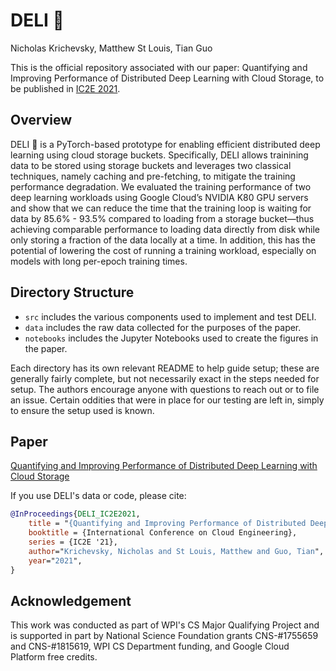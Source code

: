 # DELI 🥪

Nicholas Krichevsky, Matthew St Louis, Tian Guo

This is the official repository associated with our paper: Quantifying and Improving Performance of Distributed Deep Learning with Cloud Storage, to be published in [IC2E 2021](https://conferences.computer.org/IC2E/2021/).

## Overview 

DELI 🥪 is a PyTorch-based prototype for enabling efficient distributed deep learning using cloud storage buckets. Specifically, DELI allows trainining data to be stored using storage buckets and leverages two classical techniques, namely caching and pre-fetching, to mitigate the training performance degradation. We evaluated the training performance of two deep learning workloads using Google Cloud’s NVIDIA K80 GPU servers and show that we can reduce the time that the training loop is waiting for data by 85.6% - 93.5% compared to loading from a storage bucket—thus achieving comparable performance to loading data directly from disk while only storing a fraction of the data locally at a time. In addition, this has the potential of lowering the cost of running a training workload, especially on models with long per-epoch training times.

## Directory Structure

- `src` includes the various components used to implement and test DELI.
- `data` includes the raw data collected for the purposes of the paper.
- `notebooks` includes the Jupyter Notebooks used to create the figures in the paper.

Each directory has its own relevant README to help guide setup; these are generally fairly complete, but not necessarily exact in the steps needed for setup. The authors encourage anyone with questions to reach out or to file an issue. Certain oddities that were in place for our testing are left in, simply to ensure the setup used is known.

## Paper 

[Quantifying and Improving Performance of Distributed Deep Learning with Cloud Storage]()

If you use DELI's data or code, please cite: 

```bibtex
@InProceedings{DELI_IC2E2021,
    title = "{Quantifying and Improving Performance of Distributed Deep Learning with Cloud Storage}",
    booktitle = {International Conference on Cloud Engineering},
    series = {IC2E '21},
    author="Krichevsky, Nicholas and St Louis, Matthew and Guo, Tian",
    year="2021",
}
```

## Acknowledgement

This work was conducted as part of WPI's CS Major Qualifying Project and is supported in part by National Science Foundation grants CNS-#1755659 and CNS-#1815619, WPI CS Department funding, and Google Cloud Platform free credits.
